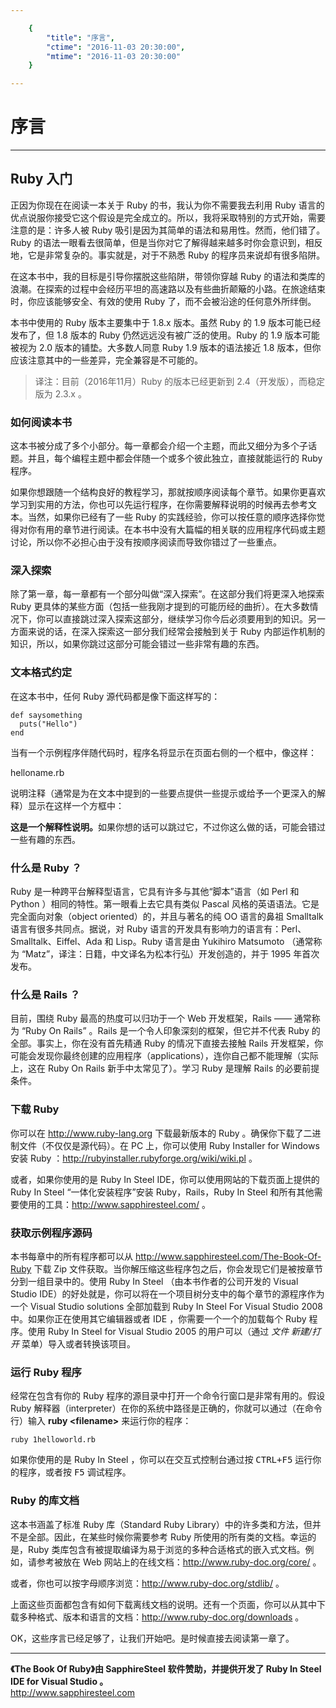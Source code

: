 ```yaml
---

	{
		"title": "序言",
		"ctime": "2016-11-03 20:30:00",
		"mtime": "2016-11-03 20:30:00"
	}

---
```


# 序言

***

## Ruby 入门

正因为你现在在阅读一本关于 Ruby 的书，我认为你不需要我去利用 Ruby 语言的优点说服你接受它这个假设是完全成立的。所以，我将采取特别的方式开始，需要注意的是：许多人被 Ruby 吸引是因为其简单的语法和易用性。然而，他们错了。Ruby 的语法一眼看去很简单，但是当你对它了解得越来越多时你会意识到，相反地，它是非常复杂的。事实就是，对于不熟悉 Ruby 的程序员来说却有很多陷阱。

在这本书中，我的目标是引导你摆脱这些陷阱，带领你穿越 Ruby 的语法和类库的浪潮。在探索的过程中会经历平坦的高速路以及有些曲折颠簸的小路。在旅途结束时，你应该能够安全、有效的使用 Ruby 了，而不会被沿途的任何意外所绊倒。

本书中使用的 Ruby 版本主要集中于 1.8.x 版本。虽然 Ruby 的 1.9 版本可能已经发布了，但 1.8 版本的 Ruby 仍然远远没有被广泛的使用。Ruby 的 1.9 版本可能被视为 2.0 版本的铺垫。大多数人同意 Ruby 1.9 版本的语法接近 1.8 版本，但你应该注意其中的一些差异，完全兼容是不可能的。

> 译注：目前（2016年11月）Ruby 的版本已经更新到 2.4（开发版），而稳定版为 2.3.x 。

### 如何阅读本书

这本书被分成了多个小部分。每一章都会介绍一个主题，而此又细分为多个子话题。并且，每个编程主题中都会伴随一个或多个彼此独立，直接就能运行的 Ruby 程序。

如果你想跟随一个结构良好的教程学习，那就按顺序阅读每个章节。如果你更喜欢学习到实用的方法，你也可以先运行程序，在你需要解释说明的时候再去参考文本。当然，如果你已经有了一些 Ruby 的实践经验，你可以按任意的顺序选择你觉得对你有用的章节进行阅读。在本书中没有大篇幅的相关联的应用程序代码或主题讨论，所以你不必担心由于没有按顺序阅读而导致你错过了一些重点。

### 深入探索

除了第一章，每一章都有一个部分叫做“深入探索”。在这部分我们将更深入地探索 Ruby 更具体的某些方面（包括一些我刚才提到的可能历经的曲折）。在大多数情况下，你可以直接跳过深入探索这部分，继续学习你今后必须要用到的知识。另一方面来说的话，在深入探索这一部分我们经常会接触到关于 Ruby 内部运作机制的知识，所以，如果你跳过这部分可能会错过一些非常有趣的东西。

### 文本格式约定

在这本书中，任何 Ruby 源代码都是像下面这样写的：

	def saysomething
  	  puts("Hello")
	end

当有一个示例程序伴随代码时，程序名将显示在页面右侧的一个框中，像这样：

<div class="code-file clearfix"><span>helloname.rb</span></div>

说明注释（通常是为在文本中提到的一些要点提供一些提示或给予一个更深入的解释）显示在这样一个方框中：

<div class="note">
	<b>这是一个解释性说明。</b>如果你想的话可以跳过它，不过你这么做的话，可能会错过一些有趣的东西。
</div>

### 什么是 Ruby ？

Ruby 是一种跨平台解释型语言，它具有许多与其他“脚本”语言（如 Perl 和 Python ）相同的特性。第一眼看上去它具有类似 Pascal 风格的英语语法。它是完全面向对象（object oriented）的，并且与著名的纯 OO 语言的鼻祖 Smalltalk 语言有很多共同点。据说，对 Ruby 语言的开发具有影响力的语言有：Perl、Smalltalk、Eiffel、Ada 和 Lisp。Ruby 语言是由 Yukihiro Matsumoto （通常称为 “Matz”，译注：日籍，中文译名为松本行弘）开发创造的，并于 1995 年首次发布。

### 什么是 Rails ？

目前，围绕 Ruby 最高的热度可以归功于一个 Web 开发框架，Rails —— 通常称为 “Ruby On Rails” 。Rails  是一个令人印象深刻的框架，但它并不代表 Ruby 的全部。事实上，你在没有首先精通 Ruby 的情况下直接去接触 Rails 开发框架，你可能会发现你最终创建的应用程序（applications），连你自己都不能理解（实际上，这在 Ruby On Rails 新手中太常见了）。学习 Ruby 是理解 Rails 的必要前提条件。

### 下载 Ruby

你可以在 http://www.ruby-lang.org 下载最新版本的 Ruby 。确保你下载了二进制文件（不仅仅是源代码）。在 PC 上，你可以使用 Ruby Installer for Windows 安装 Ruby ：http://rubyinstaller.rubyforge.org/wiki/wiki.pl 。

或者，如果你使用的是 Ruby In Steel IDE，你可以使用网站的下载页面上提供的 Ruby In Steel “一体化安装程序”安装 Ruby，Rails，Ruby In Steel 和所有其他需要使用的工具：http://www.sapphiresteel.com/ 。

### 获取示例程序源码

本书每章中的所有程序都可以从 http://www.sapphiresteel.com/The-Book-Of-Ruby 下载 Zip 文件获取。当你解压缩这些程序包之后，你会发现它们是被按章节分到一组目录中的。使用 Ruby In Steel （由本书作者的公司开发的 Visual Studio IDE）的好处就是，你可以将在一个项目树分支中的每个章节的源程序作为一个 Visual Studio solutions 全部加载到  Ruby In Steel For Visual Studio 2008 中。如果你正在使用其它编辑器或者 IDE ，你需要一个一个的加载每个 Ruby 程序。使用 Ruby In Steel for Visual Studio 2005 的用户可以（通过 <em>文件 新建/打开</em> 菜单）导入或者转换该项目。


### 运行 Ruby 程序

经常在包含有你的 Ruby 程序的源目录中打开一个命令行窗口是非常有用的。假设 Ruby 解释器（interpreter）在你的系统中路径是正确的，你就可以通过（在命令行）输入 **ruby &lt;filename&gt;** 来运行你的程序：

	ruby 1helloworld.rb

如果你使用的是 Ruby In Steel ，你可以在交互式控制台通过按 <kbd>CTRL+F5</kbd> 运行你的程序，或者按 <kbd>F5</kbd> 调试程序。

### Ruby 的库文档

这本书涵盖了标准 Ruby 库（Standard Ruby Library）中的许多类和方法，但并不是全部。因此，在某些时候你需要参考 Ruby 所使用的所有类的文档。幸运的是，Ruby 类库包含有被提取编译为易于浏览的多种合适格式的嵌入式文档。例如，请参考被放在 Web 网站上的在线文档：http://www.ruby-doc.org/core/ 。

或者，你也可以按字母顺序浏览：http://www.ruby-doc.org/stdlib/ 。

上面这些页面都包含有如何下载离线文档的说明。还有一个页面，你可以从其中下载多种格式、版本和语言的文档：http://www.ruby-doc.org/downloads 。

OK，这些序言已经足够了，让我们开始吧。是时候直接去阅读第一章了。

***

<p class="text-center">
	<b>《The Book Of Ruby》由 SapphireSteel 软件赞助，并提供开发了 Ruby In Steel IDE for Visual Studio 。</b><br />
	<a href="http://www.sapphiresteel.com">http://www.sapphiresteel.com</a>
</p>